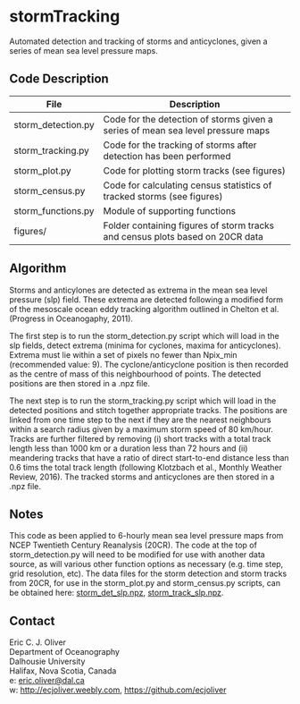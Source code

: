# stormTracking

Automated detection and tracking of storms and anticyclones, given a series of mean sea level pressure maps.

## Code Description

File                 |Description
---------------------|----------
|storm_detection.py    | Code for the detection of storms given a series of mean sea level pressure maps|
|storm_tracking.py     | Code for the tracking of storms after detection has been performed|
|storm_plot.py         | Code for plotting storm tracks (see figures)|
|storm_census.py       | Code for calculating census statistics of tracked storms (see figures)|
|storm_functions.py    | Module of supporting functions|
|figures/              | Folder containing figures of storm tracks and census plots based on 20CR data|

## Algorithm

Storms and anticylones are detected as extrema in the mean sea level pressure (slp) field. These extrema are detected following a modified form of the mesoscale ocean eddy tracking algorithm outlined in Chelton et al. (Progress in Oceanogaphy, 2011).

The first step is to run the storm_detection.py script which will load in the slp fields, detect extrema (minima for cyclones, maxima for anticyclones). Extrema must lie within a set of pixels no fewer than Npix_min (recommended value: 9). The cyclone/anticyclone position is then recorded as the centre of mass of this neighbourhood of points. The detected positions are then stored in a .npz file.

The next step is to run the storm_tracking.py script which will load in the detected positions and stitch together appropriate tracks. The positions are linked from one time step to the next if they are the nearest neighbours within a search radius given by a maximum storm speed of 80 km/hour. Tracks are further filtered by removing (i) short tracks with a total track length less than 1000 km or a duration less than 72 hours and (ii) meandering tracks that have a ratio of direct start-to-end distance less than 0.6 tims the total track length (following Klotzbach et al., Monthly Weather Review, 2016). The tracked storms and anticyclones are then stored in a .npz file.

## Notes

This code as been applied to 6-hourly mean sea level pressure maps from NCEP Twentieth Century Reanalysis (20CR). The code at the top of storm_detection.py will need to be modified for use with another data source, as will various other function options as necessary (e.g. time step, grid resolution, etc). The data files for the storm detection and storm tracks from 20CR, for use in the storm_plot.py and storm_census.py scripts, can be obtained here: [storm_det_slp.npz](http://passage.phys.ocean.dal.ca/~olivere/data/storm_det_slp.npz), [storm_track_slp.npz](http://passage.phys.ocean.dal.ca/~olivere/data/storm_track_slp.npz).

## Contact                                                                                                          
Eric C. J. Oliver  
Department of Oceanography  
Dalhousie University  
Halifax, Nova Scotia, Canada  
e: eric.oliver@dal.ca  
w: http://ecjoliver.weebly.com, https://github.com/ecjoliver
